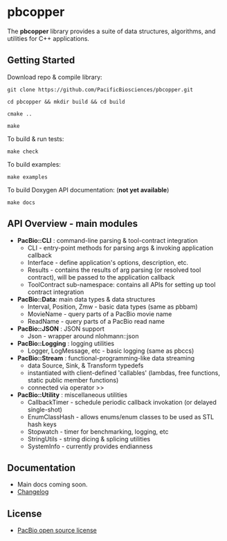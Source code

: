 # pbcopper

The **pbcopper** library provides a suite of data structures, algorithms, and utilities 
for C++ applications. 

## Getting Started

Download repo & compile library:

```git clone https://github.com/PacificBiosciences/pbcopper.git```

```cd pbcopper && mkdir build && cd build```

 `cmake ..`

 `make`
 
To build & run tests:

 `make check`       

To build examples:

 `make examples` 

To build Doxygen API documentation: (**not yet available**)

 `make docs` 

## API Overview - main modules 

- **PacBio::CLI** : command-line parsing & tool-contract integration
  - CLI - entry-point methods for parsing args & invoking application callback
  - Interface - define application's options, description, etc.
  - Results - contains the results of arg parsing (or resolved tool contract), will be passed to the application callback
  - ToolContract sub-namespace: contains all APIs for setting up tool contract integration
- **PacBio::Data**: main data types & data structures
  - Interval, Position, Zmw - basic data types (same as pbbam)
  - MovieName - query parts of a PacBio movie name
  - ReadName - query parts of a PacBio read name
- **PacBio::JSON** : JSON support
  - Json - wrapper around nlohmann::json 
- **PacBio::Logging** : logging utilities
  - Logger, LogMessage, etc - basic logging (same as pbccs)
- **PacBio::Stream** : functional-programming-like data streaming
  - data Source, Sink, & Transform typedefs
  - instantiated with client-defined 'callables' (lambdas, free functions, static public member functions)
  - connected via operator >> 
- **PacBio::Utility** : miscellaneous utilities
  - CallbackTimer - schedule periodic callback invokation (or delayed single-shot)
  - EnumClassHash - allows enums/enum classes to be used as STL hash keys
  - Stopwatch - timer for benchmarking, logging, etc
  - StringUtils - string dicing & splicing utilities
  - SystemInfo - currently provides endianness 

##  Documentation

  - Main docs coming soon.
  - [Changelog](https://github.com/PacificBiosciences/pbcopper/blob/master/CHANGELOG.md)

## License

 - [PacBio open source license](https://github.com/PacificBiosciences/pbcopper/blob/master/LICENSE.txt)
